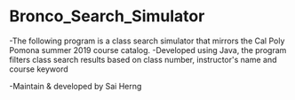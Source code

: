 # Bronco_Search_Simulator

-The following program is a class search simulator that mirrors the Cal Poly Pomona summer 2019 course catalog.
-Developed using Java, the program filters class search results based on class number, instructor's name and course keyword

-Maintain & developed by Sai Herng
